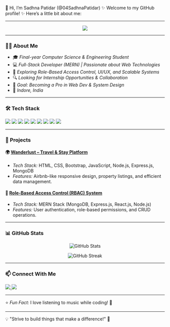 👋 Hi, I’m Sadhna Patidar (@04SadhnaPatidar)
✨ Welcome to my GitHub profile! ✨
Here’s a little bit about me:

---

<p align="center">
  <img src="https://readme-typing-svg.herokuapp.com?color=F7B42C&center=true&vCenter=true&width=500&lines=Full-Stack+Web+Developer;MERN+Stack+Enthusiast;Always+Learning+New+Things!" />
</p>

---

### 👩‍💻 About Me

- 🎓 *Final-year Computer Science & Engineering Student*
- 💻 *Full-Stack Developer (MERN) | Passionate about Web Technologies*
- 🚀 *Exploring Role-Based Access Control, UI/UX, and Scalable Systems*
- 🔍 *Looking for Internship Opportunities & Collaboration*
- 🎯 *Goal: Becoming a Pro in Web Dev & System Design*
- 📍 *Indore, India*

---

### 🛠 Tech Stack

<p align="left">
  <img src="https://img.shields.io/badge/Code-C-blue?style=for-the-badge" />
  <img src="https://img.shields.io/badge/Code-C++-blue?style=for-the-badge" />
  <img src="https://img.shields.io/badge/JavaScript-F7DF1E?style=for-the-badge&logo=javascript&logoColor=black" />
  <img src="https://img.shields.io/badge/HTML5-orange?style=for-the-badge&logo=html5&logoColor=white" />
  <img src="https://img.shields.io/badge/CSS3-blue?style=for-the-badge&logo=css3&logoColor=white" />
  <img src="https://img.shields.io/badge/React-61DAFB?style=for-the-badge&logo=react&logoColor=black" />
  <img src="https://img.shields.io/badge/Node.js-339933?style=for-the-badge&logo=node.js&logoColor=white" />
  <img src="https://img.shields.io/badge/Express.js-000000?style=for-the-badge&logo=express&logoColor=white" />
  <img src="https://img.shields.io/badge/MongoDB-47A248?style=for-the-badge&logo=mongodb&logoColor=white" />
</p>

---

### 🚀 Projects

#### 🌍 [Wanderlust – Travel & Stay Platform](https://github.com/yourprojectlink)
- *Tech Stack:* HTML, CSS, Bootstrap, JavaScript, Node.js, Express.js, MongoDB
- *Features:* Airbnb-like responsive design, property listings, and efficient data management.

#### 🔐 [Role-Based Access Control (RBAC) System](https://github.com/yourprojectlink)
- *Tech Stack:* MERN Stack (MongoDB, Express.js, React.js, Node.js)
- *Features:* User authentication, role-based permissions, and CRUD operations.

---

### 📊 GitHub Stats

<p align="center">
  <img src="https://github-readme-stats.vercel.app/api?username=radharathor&show_icons=true&theme=radical" alt="GitHub Stats" />
</p>

<p align="center">
  <img src="https://github-readme-streak-stats.herokuapp.com/?user=radharathor&theme=dark" alt="GitHub Streak" />
</p>

---

### 📫 Connect With Me

<p align="left">
  <a href="https://www.linkedin.com/in/radha-rathore-18a220241" target="_blank">
    <img src="https://img.shields.io/badge/LinkedIn-blue?style=for-the-badge&logo=linkedin" />
  </a>
  <a href="mailto:sadhna211092cse@sdbc.ac.in">
    <img src="https://img.shields.io/badge/Email-D14836?style=for-the-badge&logo=gmail&logoColor=white" />
  </a>
</p>

---

⭐ *Fun Fact:* I love listening to music while coding! 🎵

---

💡 "Strive to build things that make a difference!" 🚀

